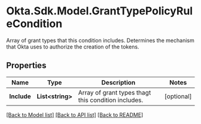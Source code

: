 # Okta.Sdk.Model.GrantTypePolicyRuleCondition
Array of grant types that this condition includes. Determines the mechanism that Okta uses to authorize the creation of the tokens.

## Properties

Name | Type | Description | Notes
------------ | ------------- | ------------- | -------------
**Include** | **List&lt;string&gt;** | Array of grant types thagt this condition includes. | [optional] 

[[Back to Model list]](../README.md#documentation-for-models) [[Back to API list]](../README.md#documentation-for-api-endpoints) [[Back to README]](../README.md)

